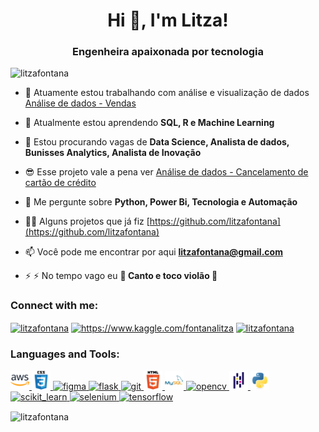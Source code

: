 <h1 align="center">Hi 👋, I'm Litza!</h1>
<h3 align="center">Engenheira apaixonada por tecnologia</h3>



<p align="left"> <img src="https://komarev.com/ghpvc/?username=litzafontana&label=Profile%20views&color=0e75b6&style=flat" alt="litzafontana" /> </p>

- 🔭 Atuamente estou trabalhando com análise e visualização de dados [Análise de dados - Vendas](https://github.com/litzafontana/Analise_de_dados_vendas/blob/main/Analise_de_dados_vendas.ipynb)

- 🌱 Atualmente estou aprendendo **SQL, R e Machine Learning**

- 👯 Estou procurando vagas de **Data Science, Analista de dados, Bunisses Analytics, Analista de Inovação**

- :sunglasses: Esse projeto vale a pena ver [Análise de dados - Cancelamento de cartão de crédito](https://github.com/litzafontana/An-lise-de-Dados_Cart-o_de_cr-dito)

- 💬 Me pergunte sobre **Python, Power Bi, Tecnologia e Automação**

- 👨‍💻 Alguns projetos que já fiz [https://github.com/litzafontana](https://github.com/litzafontana)

- 📫 Você pode me encontrar por aqui **litzafontana@gmail.com**

- ⚡ ⚡ No tempo vago eu **:microphone: Canto e toco violão :guitar:**

<h3 align="left">Connect with me:</h3>
<p align="left">
<a href="https://linkedin.com/in/litzafontana" target="blank"><img align="center" src="https://raw.githubusercontent.com/rahuldkjain/github-profile-readme-generator/master/src/images/icons/Social/linked-in-alt.svg" alt="litzafontana" height="30" width="40" /></a>
<a href="https://kaggle.com/https://www.kaggle.com/fontanalitza" target="blank"><img align="center" src="https://raw.githubusercontent.com/rahuldkjain/github-profile-readme-generator/master/src/images/icons/Social/kaggle.svg" alt="https://www.kaggle.com/fontanalitza" height="30" width="40" /></a>
<a href="https://discord.gg/litzafontana" target="blank"><img align="center" src="https://raw.githubusercontent.com/rahuldkjain/github-profile-readme-generator/master/src/images/icons/Social/discord.svg" alt="litzafontana" height="30" width="40" /></a>
</p>


<h3 align="left">Languages and Tools:</h3>
<p align="left"> <a href="https://aws.amazon.com" target="_blank" rel="noreferrer"> <img src="https://raw.githubusercontent.com/devicons/devicon/master/icons/amazonwebservices/amazonwebservices-original-wordmark.svg" alt="aws" width="30" height="30"/> </a> <a href="https://www.w3schools.com/css/" target="_blank" rel="noreferrer"> <img src="https://raw.githubusercontent.com/devicons/devicon/master/icons/css3/css3-original-wordmark.svg" alt="css3" width="30" height="30"/> </a> <a href="https://www.figma.com/" target="_blank" rel="noreferrer"> <img src="https://www.vectorlogo.zone/logos/figma/figma-icon.svg" alt="figma" width="30" height="30"/> </a> <a href="https://flask.palletsprojects.com/" target="_blank" rel="noreferrer"> <img src="https://www.vectorlogo.zone/logos/pocoo_flask/pocoo_flask-icon.svg" alt="flask" width="30" height="30"/> </a> <a href="https://git-scm.com/" target="_blank" rel="noreferrer"> <img src="https://www.vectorlogo.zone/logos/git-scm/git-scm-icon.svg" alt="git" width="30" height="30"/> </a> <a href="https://www.w3.org/html/" target="_blank" rel="noreferrer"> <img src="https://raw.githubusercontent.com/devicons/devicon/master/icons/html5/html5-original-wordmark.svg" alt="html5" width="30" height="30"/> </a> <a href="https://www.mysql.com/" target="_blank" rel="noreferrer"> <img src="https://raw.githubusercontent.com/devicons/devicon/master/icons/mysql/mysql-original-wordmark.svg" alt="mysql" width="30" height="30"/> </a> <a href="https://opencv.org/" target="_blank" rel="noreferrer"> <img src="https://www.vectorlogo.zone/logos/opencv/opencv-icon.svg" alt="opencv" width="30" height="30"/> </a> <a href="https://pandas.pydata.org/" target="_blank" rel="noreferrer"> <img src="https://raw.githubusercontent.com/devicons/devicon/2ae2a900d2f041da66e950e4d48052658d850630/icons/pandas/pandas-original.svg" alt="pandas" width="30" height="30"/> </a> <a href="https://www.python.org" target="_blank" rel="noreferrer"> <img src="https://raw.githubusercontent.com/devicons/devicon/master/icons/python/python-original.svg" alt="python" width="30" height="30"/> </a> <a href="https://scikit-learn.org/" target="_blank" rel="noreferrer"> <img src="https://upload.wikimedia.org/wikipedia/commons/0/05/Scikit_learn_logo_small.svg" alt="scikit_learn" width="30" height="30"/> </a> <a href="https://www.selenium.dev" target="_blank" rel="noreferrer"> <img src="https://raw.githubusercontent.com/detain/svg-logos/780f25886640cef088af994181646db2f6b1a3f8/svg/selenium-logo.svg" alt="selenium" width="30" height="30"/> </a> <a href="https://www.tensorflow.org" target="_blank" rel="noreferrer"> <img src="https://www.vectorlogo.zone/logos/tensorflow/tensorflow-icon.svg" alt="tensorflow" width="30" height="30"/> </a> </p>



<p><img align="center" src="https://github-readme-stats.vercel.app/api/top-langs?username=litzafontana&show_icons=true&locale=en&layout=compact" alt="litzafontana" /></p>
